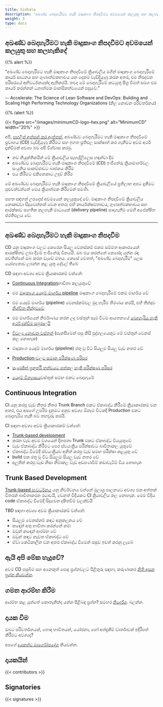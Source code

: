 ```yaml
---
title: Sinhala
description: 'අඛණ්ඩ බෙදාහැරීමට හැකි මෘදුකාංග නිපදවීමට අවමයෙන් කලයුතු සහ කලහැකිදේ'
weight: 3
type: docs
---
```


## අඛණ්ඩ බෙදාහැරීමට හැකි මෘදුකාංග නිපදවීමට අවමයෙන් කලයුතු සහ කලහැකිදේ

{{% alert %}}

"අඛණ්ඩ බෙදාහැරීමට හැකි මෘදුකාංග නිපදවීමේ ක්‍රියාවලිය මගින් මෘදුකාංග බෙදාහැරීමේ කාර්ය සාධනය සහ ගුණාත්මකභාවය යන දෙකම වැඩිදියුණු කරන අතර, එම නිපදවන පරිසරයේ අභිවර්ධනයක්ද ඇතිකරයි. තවද මේ බෙදාහැරීමේ කටයුතු සීග්‍ර වීමත් සමග එම කාර්ය කරන්නන් ධනාත්මක මානසිකත්වයෙන් පසුවේ."

-- Accelerate: The Science of Lean Software and DevOps: Building and Scaling High Performing Technology Organizations (නිල නොවන පරිවර්තනය)

{{% /alert %}}

{{< figure src="/images/minimumCD-logo-hex.png" alt="MinimumCD" width="20%" >}}

අපි, [පහළින් අත්සන් කර ඇත්තන්](#signatories), අඛණ්ඩව බෙදාහැරීමට හැකි මෘදුකාංග නිපදවීමේ ප්‍රවාහය (CD) වැඩිදියුණු කිරීමට සහ ඉහත ප්‍රතිඵල සාක්ෂාත් කර ගැනීමට අවම අර්ථ දැක්වීමක් අවශ්‍ය බව අපි විශ්වාස කරමු.

- නව නියුක්තිකයින් මේ ක්‍රියාවලිය පැහැදිලිලෙස හඳුන්වා දීම
- අඛණ්ඩව බෙදාහැරීමට හැකි මෘදුකාංග නිපදවීමේ (CD) ඉංජිනේරු ක්‍රියාමාර්ගවල සංයුතිය සාකච්ඡාවට බාජනය කිරීම
- එය කිරීමට එකිනෙකාට උදව් කිරීම

මේ අඛණ්ඩව බෙදාහැරීමට හැකි මෘදුකාංග නිපදවීමේ ක්‍රියාවලියේ ප්‍රතිලාභ අපට දැකීමට පුළුවන්වන්නේ මෙය ක්‍රියාත්මක කිරීමෙන් පමණි.

පහත සඳහන් උපදෙස් අවමයෙන් කලයුතුදේ වේ. මෘදුකාංග නිපදවීමේ ක්‍රියාවලිය නොකඩවා සිදුවෙන්නක් වෙන අතර; එහි කාර්යක්ෂමතාවය, ගුණාත්මකභාවය සහ ආරක්ෂාව සහතික කලහැකි මාධ්‍යයක් (delivery pipeline) සාදාගැනීම මෙහි අපේක්ෂිත ප්රතිඵලය වේ.

---

## අඛණ්ඩ බෙදාහැරීමට හැකි මෘදුකාංග නිපදවීම

CD යනු මෘදුකාංග වලට කෙරෙන සියලු වෙනස්කම් එකම සම්මත ආකාරයෙන් ආරක්ෂිතව ලබා දීමේ ඉංජිනේරු විනයයි. ඔබ එය කරන්නේ කෙසේද යන්න රඳා පවතින්නේ ඔබ කරන වැඩේ මතය. කෙසේ වෙතත්, "අඛණ්ඩ බෙදාහැරීම" ලෙස යෝග්‍යතාව ලබන්න කළ යුතු දේවල් තිබේ

CD සඳහා අවශ්‍ය අවම ක්‍රියාකාරකම් වන්නේ:

- [Continuous Integration](#continuous-integration)භාවිතා කලයුතුවේ
- එම [මෘදුකාංග යෙදුම් මාර්ගය pipeline](/minimumcd/single-path-to-production/)
  මෘදුකාංග බෙදාහැරීමේ එකම මාර්ගය වේ
- එම යෙදුම් මාර්ගය (pipeline) වෙනස්කම්වල මුදා හැරීම තීරණය කරයි, එහි තීන්දුව [නිශ්චිත තීන්දුවවේ](/minimumcd/deterministic/)

- එම මාර්ගයෙන් නිර්මාණය කරන ලද වස්තුන් සෑම විටම ආයතනයේ [බෙදාහැරිය හැකි අර්ථ දැක්වීම සපුරාලයි](/minimumcd/deployable/)
- [විචල්‍ය නොවන වස්තුන්](/minimumcd/immutable/) (සැකසීමෙන් පසු කිසි පුද්ගලයෙකුට මේ වස්තුන් වෙනස් කල නොහැක)
- මෘදුකාංග යෙදුම් මාර්ගය (pipeline) රතු වූ විට සියලුම සියලු වැඩ නතර වේ
- [Production-වලට සමාන පරීක්ෂණ පරිසර](/minimumcd/production-like-test-environment/)
- [සැණකින් ප්‍රකූර්ති තත්වයට පත්කල හැකි පරීක්ෂණ පරිසර](/minimumcd/rollback/)
- [යෙදුම් වින්‍යාසය](/minimumcd/application-configuration/)වස්තුන් සමඟ එකට බෙදාහැරේ

## Continuous Integration

CI යනු කරපු වැඩ නිතර නිතර Trunk Branch එකට ඒකාබද්ධ කිරීමේ ක්‍රියාකාරකම වන අතර, එය අපගේ උපරිම දැනුමට අනුව අවශ්‍ය ඕනෑම විටකදී Production එකට බෙදාහැරිය හැකි බව තහවුරු කරයි.

CI සඳහා අවශ්‍ය අවම ක්‍රියාකාරකම් වන්නේ:

- [Trunk-based development](#trunk-based-development)
- කරන වැඩ අවම වශයෙන් දිනපතා Trunk එකට ඒකාබද්ධ වියයුතුවේ
- වැඩ ඒකාබද්ධ කිරීමට පෙර ස්වයංක්‍රීය පරීක්ෂාවට බාවිතාකල යුතුවේ
- ඒකාබද්ධ වීමේදී ස්වයංක්‍රීයව අනිත් කරපු වැඩ සමඟ පරීක්ෂා කළයුතු වේ
- build එක රතු වූ විට සියලුම සියලු වැඩ නතර වේ
- අලුතින් කරපු වැඩ නිසා නිමාකල වැඩ අඩපණවීම් කඩාවැටීම් විය නොහැක

## Trunk Based Development

[Trunk-based සංවර්ධනය](/minimumcd/trunk-based-development/) යනු නිර්වචනය වන්නේ මූලාශ්‍ර පාලනයට අවශ්‍ය එක අත්තක් විතරක් බාවිතාකරන රටාවයි, වෙනත් විදියකට CI ක්‍රියාවලිය කල නොහැක. මෙම විදිය code ඒකාබද්ධ වීමේදී සිදුවෙන දුෂිතවීම් වලක්වයි

TBD සඳහා අවශ්‍ය අවම ක්‍රියාකාරකම් වන්නේ:

- සියලුම වෙනස්කම් කඳට අනුකලනය වේ
- කඳෙන් අතු භාවිතා කරන්නේ නම්:
- ඔවුන් කඳෙන් ආරම්භ වේ
- ඔවුන් කඳට නැවත ඒකාබද්ධ වේ
- ඒවා කෙටිකාලීන වන අතර ඒකාබද්ධ වීමෙන් පසුව ඉවත් කරනු ලැබේ

## ඇයි අපි මේක හැදුවේ?

අවම CD පසුබිම සහ අනෙකුත් පොදු ප්‍රශ්නවලට පිළිතුරු සඳහා, කරුණාකර [නිති අසන ප්‍රශ්න කියවන්න](/faq/).

## ගමන ආරම්භ කිරීම

ආරම්භ කළ යුත්තේ කොතැනින්ද යන්න පිළිබඳ ප්‍රශ්න? සමහර [නිර්දේශ](/journey/). බලන්න.

## දායක වීම

ඔබට පරිවර්තනයක්, හොඳ භාවිතයන්, යෝජනා, හෝ අත්දැකීම් වාර්තාවක් ඉදිරිපත් කිරීමට අවශ්‍යද?

අපගේ [දායකත්ව මාර්ගෝපදේශ](https://github.com/Minimum-CD/cd-manifesto/blob/master/CONTRIBUTING.md) කියවන්න.

## දායකයින්

{{< contributors >}}

## Signatories

{{< signatures >}}
